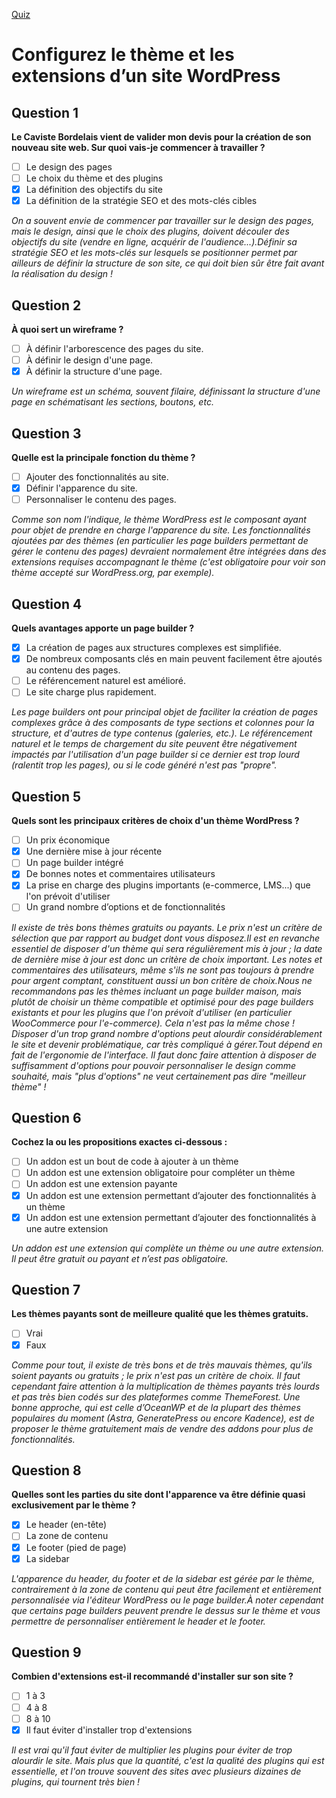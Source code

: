 [Quiz](https://openclassrooms.com/en/courses/5489551-creez-un-site-moderne-et-professionnel-avec-wordpress-5/exercises/4093)
# Configurez le thème et les extensions d’un site WordPress

## Question 1
**Le Caviste Bordelais vient de valider mon devis pour la création de son nouveau site web. Sur quoi vais-je commencer à travailler ?**
- [ ] Le design des pages
- [ ] Le choix du thème et des plugins
- [x] La définition des objectifs du site
- [x] La définition de la stratégie SEO et des mots-clés cibles

_On a souvent envie de commencer par travailler sur le design des pages, mais le design, ainsi que le choix des plugins, doivent découler des objectifs du site (vendre en ligne, acquérir de l'audience...).Définir sa stratégie SEO et les mots-clés sur lesquels se positionner permet par ailleurs de définir la structure de son site, ce qui doit bien sûr être fait avant la réalisation du design !_

## Question 2
**À quoi sert un wireframe ?**
- [ ] À définir l'arborescence des pages du site.
- [ ] À définir le design d'une page.
- [x] À définir la structure d'une page.

_Un wireframe est un schéma, souvent filaire, définissant la structure d'une page en schématisant les sections, boutons, etc._

## Question 3
**Quelle est la principale fonction du thème ?**
- [ ] Ajouter des fonctionnalités au site.
- [x] Définir l'apparence du site.
- [ ] Personnaliser le contenu des pages.

_Comme son nom l'indique, le thème WordPress est le composant ayant pour objet de prendre en charge l'apparence du site. Les fonctionnalités ajoutées par des thèmes (en particulier les page builders permettant de gérer le contenu des pages) devraient normalement être intégrées dans des extensions requises accompagnant le thème (c'est obligatoire pour voir son thème accepté sur WordPress.org, par exemple)._

## Question 4
**Quels avantages apporte un page builder ?**
- [x] La création de pages aux structures complexes est simplifiée.
- [x] De nombreux composants clés en main peuvent facilement être ajoutés au contenu des pages.
- [ ] Le référencement naturel est amélioré.
- [ ] Le site charge plus rapidement.

_Les page builders ont pour principal objet de faciliter la création de pages complexes grâce à des composants de type sections et colonnes pour la structure, et d'autres de type contenus (galeries, etc.). Le référencement naturel et le temps de chargement du site peuvent être négativement impactés par l'utilisation d'un page builder si ce dernier est trop lourd (ralentit trop les pages), ou si le code généré n'est pas "propre"._

## Question 5
**Quels sont les principaux critères de choix d'un thème WordPress ?**
- [ ] Un prix économique
- [x] Une dernière mise à jour récente
- [ ] Un page builder intégré
- [x] De bonnes notes et commentaires utilisateurs
- [x] La prise en charge des plugins importants (e-commerce, LMS...) que l'on prévoit d'utiliser
- [ ] Un grand nombre d’options et de fonctionnalités

_Il existe de très bons thèmes gratuits ou payants. Le prix n'est un critère de sélection que par rapport au budget dont vous disposez.Il est en revanche essentiel de disposer d'un thème qui sera régulièrement mis à jour ; la date de dernière mise à jour est donc un critère de choix important. Les notes et commentaires des utilisateurs, même s'ils ne sont pas toujours à prendre pour argent comptant, constituent aussi un bon critère de choix.Nous ne recommandons pas les thèmes incluant un page builder maison, mais plutôt de choisir un thème compatible et optimisé pour des page builders existants et pour les plugins que l'on prévoit d'utiliser (en particulier WooCommerce pour l'e-commerce). Cela n'est pas la même chose ! Disposer d'un trop grand nombre d'options peut alourdir considérablement le site et devenir problématique, car très compliqué à gérer.Tout dépend en fait de l'ergonomie de l'interface. Il faut donc faire attention à disposer de suffisamment d'options pour pouvoir personnaliser le design comme souhaité, mais "plus d'options" ne veut certainement pas dire "meilleur thème" !_

## Question 6
**Cochez la ou les propositions exactes ci-dessous :**
- [ ] Un addon est un bout de code à ajouter à un thème
- [ ] Un addon est une extension obligatoire pour compléter un thème
- [ ] Un addon est une extension payante
- [x] Un addon est une extension permettant d’ajouter des fonctionnalités à un thème
- [x] Un addon est une extension permettant d’ajouter des fonctionnalités à une autre extension

_Un addon est une extension qui complète un thème ou une autre extension. Il peut être gratuit ou payant et n’est pas obligatoire._

## Question 7
**Les thèmes payants sont de meilleure qualité que les thèmes gratuits.**
- [ ] Vrai
- [x] Faux

_Comme pour tout, il existe de très bons et de très mauvais thèmes, qu'ils soient payants ou gratuits ; le prix n'est pas un critère de choix. Il faut cependant faire attention à la multiplication de thèmes payants très lourds et pas très bien codés sur des plateformes comme ThemeForest.
Une bonne approche, qui est celle d’OceanWP et de la plupart des thèmes populaires du moment (Astra, GeneratePress ou encore Kadence), est de proposer le thème gratuitement mais de vendre des addons pour plus de fonctionnalités._

## Question 8
**Quelles sont les parties du site dont l'apparence va être définie quasi exclusivement par le thème ?**
- [x] Le header (en-tête)
- [ ] La zone de contenu
- [x] Le footer (pied de page)
- [x] La sidebar

_L'apparence du header, du footer et de la sidebar est gérée par le thème, contrairement à la zone de contenu qui peut être facilement et entièrement personnalisée via l'éditeur WordPress ou le page builder.À noter cependant que certains page builders peuvent prendre le dessus sur le thème et vous permettre de personnaliser entièrement le header et le footer._

## Question 9
**Combien d'extensions est-il recommandé d'installer sur son site ?**
- [ ] 1 à 3
- [ ] 4 à 8
- [ ] 8 à 10
- [x] Il faut éviter d'installer trop d'extensions

_Il est vrai qu'il faut éviter de multiplier les plugins pour éviter de trop alourdir le site. Mais plus que la quantité, c'est la qualité des plugins qui est essentielle, et l'on trouve souvent des sites avec plusieurs dizaines de plugins, qui tournent très bien !_